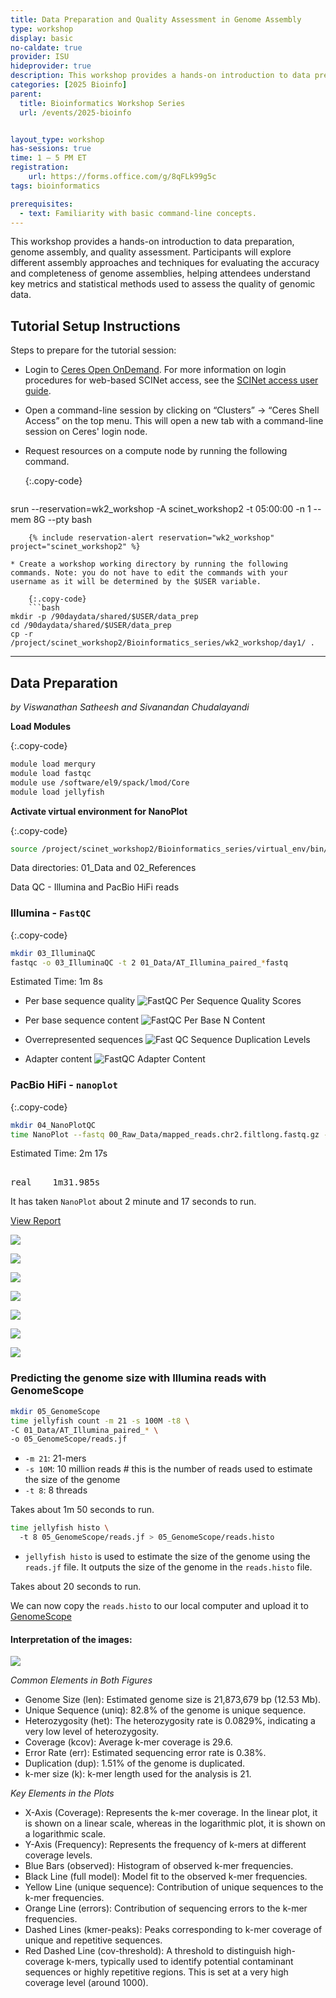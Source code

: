 ```yaml
---
title: Data Preparation and Quality Assessment in Genome Assembly
type: workshop
display: basic
no-caldate: true
provider: ISU
hideprovider: true
description: This workshop provides a hands-on introduction to data preparation, genome assembly, and quality assessment.
categories: [2025 Bioinfo]
parent: 
  title: Bioinformatics Workshop Series
  url: /events/2025-bioinfo


layout_type: workshop
has-sessions: true
time: 1 – 5 PM ET
registration:
    url: https://forms.office.com/g/8qFLk99g5c
tags: bioinformatics

prerequisites:
  - text: Familiarity with basic command-line concepts. 
---
```


This workshop provides a hands-on introduction to data preparation, genome assembly, and quality assessment. Participants will explore different assembly approaches and techniques for evaluating the accuracy and completeness of genome assemblies, helping attendees understand key metrics and statistical methods used to assess the quality of genomic data.  <!--excerpt-->

## Tutorial Setup Instructions  

Steps to prepare for the tutorial session:  

* Login to [Ceres Open OnDemand](http://ceres-ood.scinet.usda.gov/). For more information on login procedures for web-based SCINet access, see the [SCINet access user guide]({{site.baseurl}}/guides/access/web-based-login).  
* Open a command-line session by clicking on “Clusters” -> “Ceres Shell Access” on the top menu. This will open a new tab with a command-line session on Ceres' login node.  
* Request resources on a compute node by running the following command.   

    {:.copy-code} 
    ```bash 
srun --reservation=wk2_workshop -A scinet_workshop2 -t 05:00:00 -n 1 --mem 8G --pty bash  
```
    {% include reservation-alert reservation="wk2_workshop" project="scinet_workshop2" %}

* Create a workshop working directory by running the following commands. Note: you do not have to edit the commands with your username as it will be determined by the $USER variable. 

    {:.copy-code} 
    ```bash 
mkdir -p /90daydata/shared/$USER/data_prep 
cd /90daydata/shared/$USER/data_prep 
cp -r /project/scinet_workshop2/Bioinformatics_series/wk2_workshop/day1/ .  
```

-----


## Data Preparation
*by Viswanathan Satheesh and Sivanandan Chudalayandi* 


**Load Modules** 

{:.copy-code}
```bash 
module load merqury 
module load fastqc 
module use /software/el9/spack/lmod/Core 
module load jellyfish 
``` 

 

**Activate virtual environment for NanoPlot** 

{:.copy-code}
```bash 
source /project/scinet_workshop2/Bioinformatics_series/virtual_env/bin/activate 
``` 

Data directories: 01_Data and 02_References 

Data QC - Illumina and PacBio HiFi reads 

 

### Illumina - `FastQC` 

 
{:.copy-code}
```bash 
mkdir 03_IlluminaQC
fastqc -o 03_IlluminaQC -t 2 01_Data/AT_Illumina_paired_*fastq 
``` 

Estimated Time: 1m 8s 

 
* Per base sequence quality 
  ![FastQC Per Sequence Quality Scores](assets/img/events/bioinfo/fastqc/per_sequence_quality_scorces_plot_1.png) 

* Per base sequence content 
  ![FastQC Per Base N Content](assets/img/events/bioinfo/fastqc/per_base_n_content_plot_1.png) 

* Overrepresented sequences 
  ![Fast QC Sequence Duplication Levels](assets/img/events/bioinfo/fastqc/sequence_duplication_levels_plot_1.png) 

* Adapter content 
  ![FastQC Adapter Content](assets/img/events/bioinfo/fastqc/adapter_content_plot_1.png) 

 

### PacBio HiFi - `nanoplot` 

{:.copy-code}
```bash 
mkdir 04_NanoPlotQC 
time NanoPlot --fastq 00_Raw_Data/mapped_reads.chr2.filtlong.fastq.gz -o 04_NanoPlotQC --threads 8 
``` 

Estimated Time: 2m 17s 

<pre> 
real    1m31.985s 
</pre> 

It has taken `NanoPlot` about 2  minute and 17 seconds to run. 

[View Report](assets/img/events/bioinfo/03_QC_Nanoplot/NanoStats.txt) 

![](assets/img/events/bioinfo/03_QC_Nanoplot/LengthvsQualityScatterPlot_dot.png) 

![](assets/img/events/bioinfo/03_QC_Nanoplot/LengthvsQualityScatterPlot_kde.png) 

![](assets/img/events/bioinfo/03_QC_Nanoplot/Non_weightedHistogramReadlength.png) 

![](assets/img/events/bioinfo/03_QC_Nanoplot/Non_weightedLogTransformed_HistogramReadlength.png) 

![](assets/img/events/bioinfo/03_QC_Nanoplot/WeightedHistogramReadlength.png) 

![](assets/img/events/bioinfo/03_QC_Nanoplot/WeightedLogTransformed_HistogramReadlength.png) 

![](assets/img/events/bioinfo/03_QC_Nanoplot/Yield_By_Length.png) 

 

### Predicting the genome size with Illumina reads with GenomeScope 

 
```bash 
mkdir 05_GenomeScope 
time jellyfish count -m 21 -s 100M -t8 \ 
-C 01_Data/AT_Illumina_paired_* \ 
-o 05_GenomeScope/reads.jf 
``` 

- `-m 21`: 21-mers 
- `-s 10M`: 10 million reads # this is the number of reads used to estimate the size of the genome 
- `-t 8`: 8 threads 

Takes about 1m 50 seconds to run. 

 

```bash 
time jellyfish histo \ 
  -t 8 05_GenomeScope/reads.jf > 05_GenomeScope/reads.histo 
``` 

- `jellyfish histo` is used to estimate the size of the genome using the `reads.jf` file. It outputs the size of the genome in the `reads.histo` file. 

Takes about 20 seconds to run. 

We can now copy the `reads.histo` to our local computer and upload it to [GenomeScope](http://genomescope.org/) 

#### Interpretation of the images: 

![](assets/img/events/bioinfo/genome_scope.png) 

_Common Elements in Both Figures_ 

- Genome Size (len): Estimated genome size is 21,873,679 bp (12.53 Mb). 
- Unique Sequence (uniq): 82.8% of the genome is unique sequence. 
- Heterozygosity (het): The heterozygosity rate is 0.0829%, indicating a very low level of heterozygosity. 
- Coverage (kcov): Average k-mer coverage is 29.6. 
- Error Rate (err): Estimated sequencing error rate is 0.38%. 
- Duplication (dup): 1.51% of the genome is duplicated. 
- k-mer size (k): k-mer length used for the analysis is 21. 

_Key Elements in the Plots_ 

- X-Axis (Coverage): Represents the k-mer coverage. In the linear plot, it is shown on a linear scale, whereas in the logarithmic plot, it is shown on a logarithmic scale. 
- Y-Axis (Frequency): Represents the frequency of k-mers at different coverage levels. 
- Blue Bars (observed): Histogram of observed k-mer frequencies. 
- Black Line (full model): Model fit to the observed k-mer frequencies. 
- Yellow Line (unique sequence): Contribution of unique sequences to the k-mer frequencies. 
- Orange Line (errors): Contribution of sequencing errors to the k-mer frequencies. 
- Dashed Lines (kmer-peaks): Peaks corresponding to k-mer coverage of unique and repetitive sequences. 
- Red Dashed Line (cov-threshold): A threshold to distinguish high-coverage k-mers, typically used to identify potential contaminant sequences or highly repetitive regions. This is set at a very high coverage level (around 1000). 
